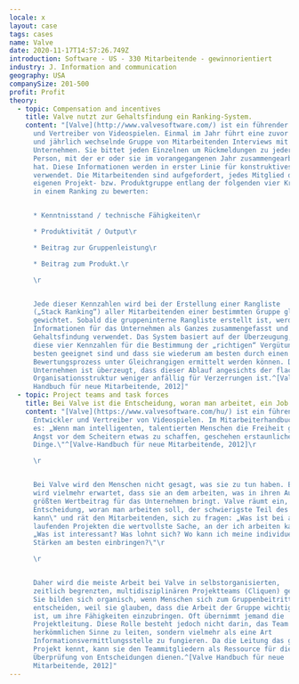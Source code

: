 ```yaml
---
locale: x
layout: case
tags: cases
name: Valve
date: 2020-11-17T14:57:26.749Z
introduction: Software - US - 330 Mitarbeitende - gewinnorientiert
industry: J. Information and communication
geography: USA
companySize: 201-500
profit: Profit
theory:
  - topic: Compensation and incentives
    title: Valve nutzt zur Gehaltsfindung ein Ranking-System.
    content: "[Valve](http://www.valvesoftware.com/) ist ein führender Entwickler
      und Vertreiber von Videospielen. Einmal im Jahr führt eine zuvor bestimmte
      und jährlich wechselnde Gruppe von Mitarbeitenden Interviews mit allen im
      Unternehmen. Sie bittet jeden Einzelnen um Rückmeldungen zu jeder anderen
      Person, mit der er oder sie im vorangegangenen Jahr zusammengearbeitet
      hat. Diese Informationen werden in erster Linie für konstruktives Feedback
      verwendet. Die Mitarbeitenden sind aufgefordert, jedes Mitglied der
      eigenen Projekt- bzw. Produktgruppe entlang der folgenden vier Kriterien
      in einem Ranking zu bewerten:


      * Kenntnisstand / technische Fähigkeiten\r

      * Produktivität / Output\r

      * Beitrag zur Gruppenleistung\r

      * Beitrag zum Produkt.\r

      \r


      Jede dieser Kennzahlen wird bei der Erstellung einer Rangliste
      („Stack Ranking“) aller Mitarbeitenden einer bestimmten Gruppe gleich
      gewichtet. Sobald die gruppeninterne Rangliste erstellt ist, werden die
      Informationen für das Unternehmen als Ganzes zusammengefasst und zur
      Gehaltsfindung verwendet. Das System basiert auf der Überzeugung, dass
      diese vier Kennzahlen für die Bestimmung der „richtigen“ Vergütung am
      besten geeignet sind und dass sie wiederum am besten durch einen
      Bewertungsprozess unter Gleichrangigen ermittelt werden können. Das
      Unternehmen ist überzeugt, dass dieser Ablauf angesichts der flachen
      Organisationsstruktur weniger anfällig für Verzerrungen ist.^[Valve
      Handbuch für neue Mitarbeitende, 2012]"
  - topic: Project teams and task forces
    title: Bei Valve ist die Entscheidung, woran man arbeitet, ein Job für sich.
    content: "[Valve](https://www.valvesoftware.com/hu/) ist ein führender
      Entwickler und Vertreiber von Videospielen. Im Mitarbeiterhandbuch heißt
      es: „Wenn man intelligenten, talentierten Menschen die Freiheit gibt, ohne
      Angst vor dem Scheitern etwas zu schaffen, geschehen erstaunliche
      Dinge.\"^[Valve-Handbuch für neue Mitarbeitende, 2012]\r

      \r


      Bei Valve wird den Menschen nicht gesagt, was sie zu tun haben. Es
      wird vielmehr erwartet, dass sie an dem arbeiten, was in ihren Augen den
      größten Wertbeitrag für das Unternehmen bringt. Valve räumt ein, dass „die
      Entscheidung, woran man arbeiten soll, der schwierigste Teil des Jobs sein
      kann\" und rät den Mitarbeitenden, sich zu fragen: „Was ist bei all den
      laufenden Projekten die wertvollste Sache, an der ich arbeiten kann?\" und
      „Was ist interessant? Was lohnt sich? Wo kann ich meine individuellen
      Stärken am besten einbringen?\"\r

      \r


      Daher wird die meiste Arbeit bei Valve in selbstorganisierten,
      zeitlich begrenzten, multidisziplinären Projektteams (Cliquen) geleistet.
      Sie bilden sich organisch, wenn Menschen sich zum Gruppenbeitritt
      entscheiden, weil sie glauben, dass die Arbeit der Gruppe wichtig genug
      ist, um ihre Fähigkeiten einzubringen. Oft übernimmt jemand die
      Projektleitung. Diese Rolle besteht jedoch nicht darin, das Team im
      herkömmlichen Sinne zu leiten, sondern vielmehr als eine Art
      Informationsvermittlungsstelle zu fungieren. Da die Leitung das gesamte
      Projekt kennt, kann sie den Teammitgliedern als Ressource für die
      Überprüfung von Entscheidungen dienen.^[Valve Handbuch für neue
      Mitarbeitende, 2012]"
---
```

